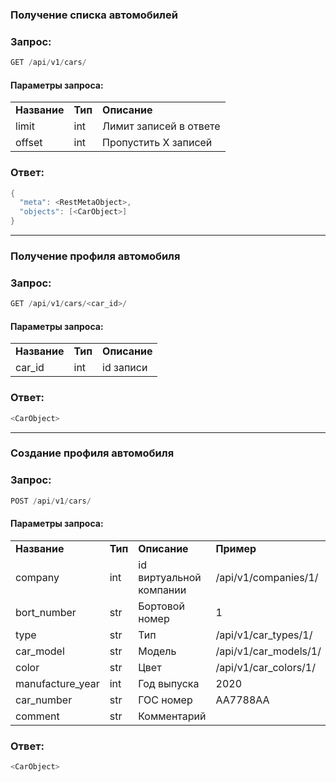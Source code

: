 ### Получение списка автомобилей

### Запрос:

```java
GET /api/v1/cars/
```

#### Параметры запроса:

|     |     |     |
| --- | --- | --- |
| **Название** | **Тип** | **Описание** |
| limit | int | Лимит записей в ответе |
| offset | int | Пропустить Х записей |

### Ответ:

```java
{
  "meta": <RestMetaObject>,
  "objects": [<CarObject>]
}
```

* * *

### Получение профиля автомобиля

### Запрос:

```java
GET /api/v1/cars/<car_id>/
```

#### Параметры запроса:

|     |     |     |
| --- | --- | --- |
| **Название** | **Тип** | **Описание** |
| car_id | int | id записи |

### Ответ:

```java
<CarObject>
```

* * *

### Создание профиля автомобиля

### Запрос:

```java
POST /api/v1/cars/
```

#### Параметры запроса:

|     |     |     |     |
| --- | --- | --- | --- |
| **Название** | **Тип** | **Описание** | **Пример** |
| company | int | id виртуальной компании | /api/v1/companies/1/ |
| bort_number | str | Бортовой номер | 1   |
| type | str | Тип | /api/v1/car_types/1/ |
| car_model | str | Модель | /api/v1/car_models/1/ |
| color | str | Цвет | /api/v1/car_colors/1/ |
| manufacture_year | int | Год выпуска | 2020 |
| car_number | str | ГОС номер | AA7788AA |
| comment | str | Комментарий |     |

### Ответ:

```java
<CarObject>
```